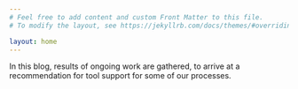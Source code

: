 ```yaml
---
# Feel free to add content and custom Front Matter to this file.
# To modify the layout, see https://jekyllrb.com/docs/themes/#overriding-theme-defaults

layout: home
---
```


In this blog, results of ongoing work are gathered, to arrive at a recommendation for tool support for some of our processes. 